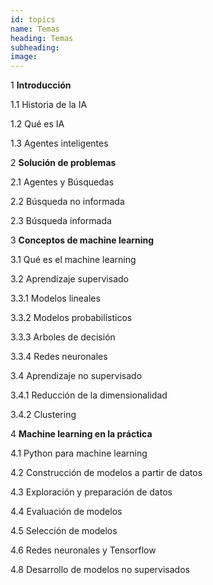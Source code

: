 ```yaml
---
id: topics
name: Temas
heading: Temas
subheading: 
image: 
---
```


1 **Introducción**

1.1 Historia de la IA

1.2 Qué es IA

1.3 Agentes inteligentes

2 **Solución de problemas**

2.1 Agentes y Búsquedas

2.2 Búsqueda no informada

2.3 Búsqueda informada

3 **Conceptos de machine learning**

3.1 Qué es el machine learning

3.2 Aprendizaje supervisado

3.3.1 Modelos lineales

3.3.2 Modelos probabilísticos

3.3.3 Arboles de decisión

3.3.4 Redes neuronales

3.4 Aprendizaje no supervisado

3.4.1 Reducción de la dimensionalidad

3.4.2 Clustering 

4 **Machine learning en la práctica**

4.1 Python para machine learning

4.2 Construcción de modelos a partir de datos

4.3 Exploración y preparación de datos

4.4 Evaluación de modelos

4.5 Selección de modelos

4.6 Redes neuronales y Tensorflow

4.8 Desarrollo de modelos no supervisados

